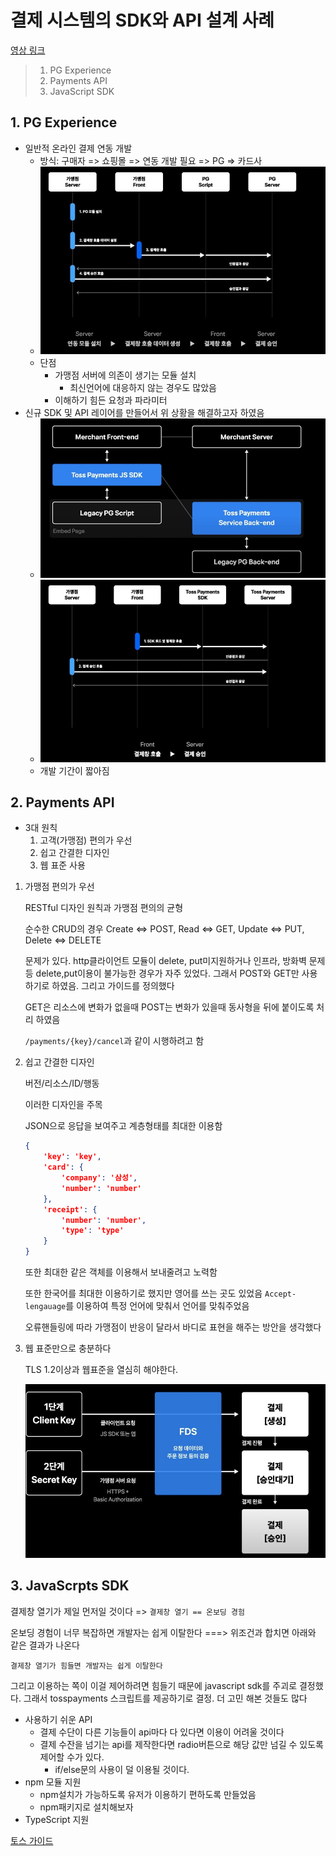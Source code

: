 # 결제 시스템의 SDK와 API 설계 사례

[영상 링크](https://www.youtube.com/watch?v=E4_0WWqmF3M)

> 1. PG Experience
> 2. Payments API
> 3. JavaScript SDK

## 1. PG Experience

- 일반적 온라인 결제 연동 개발
  - 방식: 구매자 => 쇼핑몰 => 연동 개발 필요 => PG => 카드사
  - ![](흐름.JPG)
  - 단점
    - 가맹점 서버에 의존이 생기는 모듈 설치
      - 최신언어에 대응하지 않는 경우도 많았음
    - 이해하기 힘든 요청과 파라미터
- 신규 SDK 및 API 레이어를 만들어서 위 상황을 해결하고자 하였음
  - ![](sdk.JPG)
  - ![](new흐름.JPG)
  - 개발 기간이 짧아짐

## 2. Payments API

- 3대 원칙
  1. 고객(가맹점) 편의가 우선
  2. 쉽고 간결한 디자인
  3. 웹 표준 사용

1. 가맹점 편의가 우선

   RESTful 디자인 원칙과 가맹점 편의의 균형

   순수한 CRUD의 경우 Create <=> POST, Read <=> GET, Update <=> PUT, Delete <=> DELETE

   문제가 있다. http클라이언트 모듈이 delete, put미지원하거나 인프라, 방화벽 문제등 delete,put이용이 불가능한 경우가 자주 있었다. 그래서 POST와 GET만 사용하기로 하였음. 그리고 가이드를 정의했다

   GET은 리소스에 변화가 없을때 POST는 변화가 있을때 동사형을 뒤에 붙이도록 처리 하였음

   `/payments/{key}/cancel`과 같이 시행하려고 함

2. 쉽고 간결한 디자인

   버전/리소스/ID/행동

   이러한 디자인을 주목

   JSON으로 응답을 보여주고 계층형태를 최대한 이용함

   ```json
   {
       'key': 'key',
       'card': {
           'company': '삼성',
           'number': 'number'
       },
       'receipt': {
           'number': 'number',
           'type': 'type'
       }
   }
   ```

   또한 최대한 같은 객체를 이용해서 보내줄려고 노력함

   또한 한국어를 최대한 이용하기로 했지만 영어를 쓰는 곳도 있었음 `Accept-lengauage`를 이용하여 특정 언어에 맞춰서 언어를 맞춰주었음

   오류핸들링에 따라 가맹점이 반응이 달라서 바디로 표현을 해주는 방안을 생각했다

3. 웹 표준만으로 충분하다

   TLS 1.2이상과 웹표준을 열심히 해야한다.

   ![](보안.JPG)

## 3. JavaScrpts SDK

결제창 열기가 제일 먼저일 것이다 => `결제창 열기 == 온보딩 경험` 

온보딩 경험이 너무 복잡하면 개발자는 쉽게 이탈한다 ===> 위조건과 합치면 아래와 같은 결과가 나온다

`결제창 열기가 힘들면 개발자는 쉽게 이탈한다`

그리고 이용하는 쪽이 이걸 제어하려면 힘들기 때문에 javascript sdk를 주괴로 결정했다. 그래서 tosspayments 스크립트를 제공하기로 결정. 더 고민 해본 것들도 많다

- 사용하기 쉬운 API
  - 결제 수단이 다른 기능들이 api마다 다 있다면 이용이 어려울 것이다
  - 결제 수잔을 넘기는 api를 제작한다면 radio버튼으로 해당 값만 넘길 수 있도록 제어할 수가 있다.
    - if/else문의 사용이 덜 이용될 것이다.
- npm 모듈 지원
  - npm설치가 가능하도록 유저가 이용하기 편하도록 만들었음
  - npm패키지로 설치해보자
- TypeScript 지원

[토스 가이드](https://docs.tosspayments.com/)

